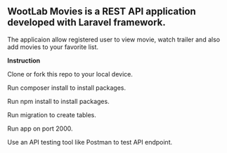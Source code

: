 ## WootLab Movies is a REST API application developed with Laravel framework.

The applicaion allow registered user to view movie, watch trailer and also add movies to your favorite list.

**Instruction**

Clone or fork this repo to your local device.

Run composer install to install packages.

Run npm install to install packages.

Run migration to create tables.

Run app on port 2000.

Use an API testing tool like Postman to test API endpoint.
